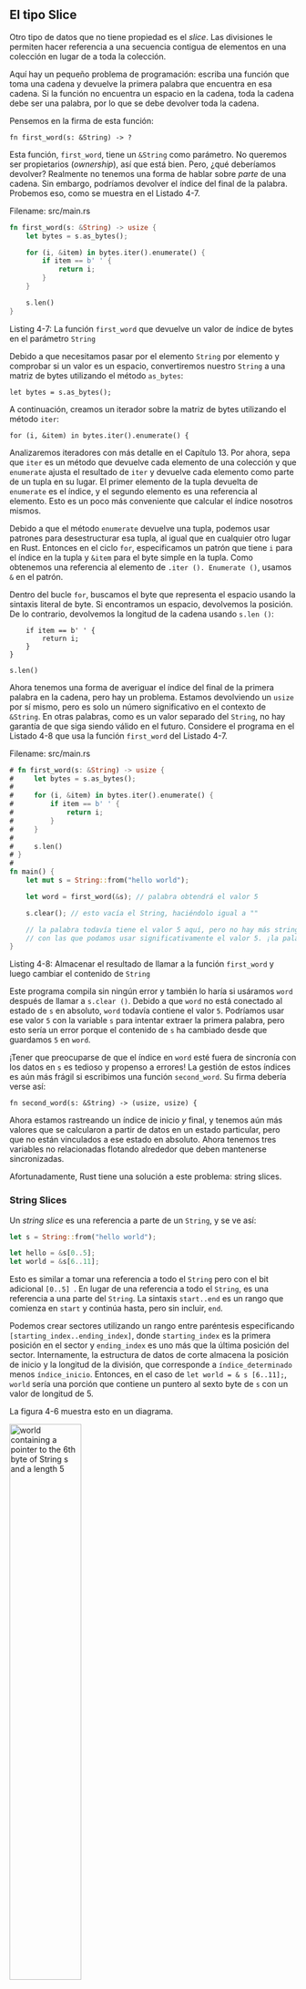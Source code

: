 ## El tipo Slice

Otro tipo de datos que no tiene propiedad es el *slice*. Las divisiones le
permiten hacer referencia a una secuencia contigua de elementos en una
colección en lugar de a toda la colección.

Aquí hay un pequeño problema de programación: escriba una función que toma
una cadena y devuelve la primera palabra que encuentra en esa cadena. Si la
función no encuentra un espacio en la cadena, toda la cadena debe ser una
palabra, por lo que se debe devolver toda la cadena.

Pensemos en la firma de esta función:

```rust,ignore
fn first_word(s: &String) -> ?
```

Esta función, `first_word`, tiene un `&String` como parámetro. No queremos
ser propietarios (*ownership*), así que está bien. Pero, ¿qué deberíamos devolver?
Realmente no tenemos una forma de hablar sobre *parte* de una cadena. Sin embargo,
podríamos devolver el índice del final de la palabra. Probemos eso, como se
muestra en el Listado 4-7.

<span class="filename">Filename: src/main.rs</span>

```rust
fn first_word(s: &String) -> usize {
    let bytes = s.as_bytes();

    for (i, &item) in bytes.iter().enumerate() {
        if item == b' ' {
            return i;
        }
    }

    s.len()
}
```

<span class="caption">Listing 4-7: La función `first_word` que devuelve un valor de
índice de bytes en el parámetro `String`</span>

Debido a que necesitamos pasar por el elemento `String` por elemento y
comprobar si un valor es un espacio, convertiremos nuestro `String`
a una matriz de bytes utilizando el método `as_bytes`:

```rust,ignore
let bytes = s.as_bytes();
```

A continuación, creamos un iterador sobre la matriz de bytes utilizando el método `iter`:

```rust,ignore
for (i, &item) in bytes.iter().enumerate() {
```

Analizaremos iteradores con más detalle en el Capítulo 13. Por ahora, sepa
que `iter` es un método que devuelve cada elemento de una colección y que
`enumerate` ajusta el resultado de `iter` y devuelve cada elemento como
parte de un tupla en su lugar. El primer elemento de la tupla devuelta de
`enumerate` es el índice, y el segundo elemento es una referencia al elemento.
Esto es un poco más conveniente que calcular el índice nosotros mismos.

Debido a que el método `enumerate` devuelve una tupla, podemos usar patrones
para desestructurar esa tupla, al igual que en cualquier otro lugar en Rust.
Entonces en el ciclo `for`, especificamos un patrón que tiene `i` para el
índice en la tupla y `&item` para el byte simple en la tupla. Como obtenemos
una referencia al elemento de `.iter (). Enumerate ()`, usamos `&` en el patrón.

Dentro del bucle `for`, buscamos el byte que representa el espacio usando la sintaxis
literal de byte. Si encontramos un espacio, devolvemos la posición. De lo contrario,
devolvemos la longitud de la cadena usando `s.len ()`:

```rust,ignore
    if item == b' ' {
        return i;
    }
}

s.len()
```

Ahora tenemos una forma de averiguar el índice del final de la primera palabra en la cadena,
pero hay un problema. Estamos devolviendo un `usize` por sí mismo, pero es solo un número
significativo en el contexto de `&String`. En otras palabras, como es un valor separado del
`String`, no hay garantía de que siga siendo válido en el futuro. Considere el programa en
el Listado 4-8 que usa la función `first_word` del Listado 4-7.

<span class="filename">Filename: src/main.rs</span>

```rust
# fn first_word(s: &String) -> usize {
#     let bytes = s.as_bytes();
#
#     for (i, &item) in bytes.iter().enumerate() {
#         if item == b' ' {
#             return i;
#         }
#     }
#
#     s.len()
# }
#
fn main() {
    let mut s = String::from("hello world");

    let word = first_word(&s); // palabra obtendrá el valor 5

    s.clear(); // esto vacía el String, haciéndolo igual a ""

    // la palabra todavía tiene el valor 5 aquí, pero no hay más string
    // con las que podamos usar significativamente el valor 5. ¡la palabra ahora es totalmente inválida!
}
```

<span class="caption">Listing 4-8: Almacenar el resultado de llamar a la función `first_word`
y luego cambiar el contenido de `String`</span>

Este programa compila sin ningún error y también lo haría si usáramos `word`
después de llamar a `s.clear ()`. Debido a que `word` no está conectado al estado
de `s` en absoluto, `word` todavía contiene el valor `5`. Podríamos usar ese valor
`5` con la variable `s` para intentar extraer la primera palabra, pero esto sería un
error porque el contenido de `s` ha cambiado desde que guardamos `5` en `word`.

¡Tener que preocuparse de que el índice en `word` esté fuera de sincronía con los
datos en `s` es tedioso y propenso a errores! La gestión de estos índices es aún
más frágil si escribimos una función `second_word`. Su firma debería verse así:

```rust,ignore
fn second_word(s: &String) -> (usize, usize) {
```

Ahora estamos rastreando un índice de inicio *y* final, y tenemos
aún más valores que se calcularon a partir de datos en un estado particular,
pero que no están vinculados a ese estado en absoluto. Ahora tenemos tres variables
no relacionadas flotando alrededor que deben mantenerse sincronizadas.

Afortunadamente, Rust tiene una solución a este problema: string slices.

### String Slices

Un *string slice* es una referencia a parte de un `String`, y se ve así:

```rust
let s = String::from("hello world");

let hello = &s[0..5];
let world = &s[6..11];
```

Esto es similar a tomar una referencia a todo el `String` pero con el bit
adicional `[0..5] `. En lugar de una referencia a todo el `String`, es una
referencia a una parte del `String`. La sintaxis `start..end` es un rango
que comienza en `start` y continúa hasta, pero sin incluir, `end`.

Podemos crear sectores utilizando un rango entre paréntesis especificando
`[starting_index..ending_index]`, donde `starting_index` es la primera posición
en el sector y `ending_index` es uno más que la última posición del sector.
Internamente, la estructura de datos de corte almacena la posición de inicio
y la longitud de la división, que corresponde a `índice_determinado`
menos `índice_inicio`. Entonces, en el caso de `let world = & s [6..11];`,
`world` sería una porción que contiene un puntero al sexto byte de `s`
con un valor de longitud de 5.

La figura 4-6 muestra esto en un diagrama.

<img alt="world containing a pointer to the 6th byte of String s and a length 5" src="img/trpl04-06.svg" class="center" style="width: 50%;" />

<span class="caption">Figure 4-6: String slice refiriéndose a parte de un
`String`</span>

Con la sintaxis del rango `..` de Rust, si desea comenzar en el primer índice (cero),
puede soltar el valor antes de los dos períodos. En otras palabras, estos son iguales:

```rust
let s = String::from("hello");

let slice = &s[0..2];
let slice = &s[..2];
```

De la misma manera, si su segmento incluye el último byte de `String`, puede soltar el
número final. Eso significa que estos son iguales:

```rust
let s = String::from("hello");

let len = s.len();

let slice = &s[3..len];
let slice = &s[3..];
```

También puede soltar ambos valores para tomar una porción de la cadena completa.
Entonces estos son iguales:

```rust
let s = String::from("hello");

let len = s.len();

let slice = &s[0..len];
let slice = &s[..];
```

> Nota: Los índices de rango de *String slice* deben ocurrir en límites de
> caracteres UTF-8 válidos. Si intenta crear un segmento de cadena en el medio
> de un carácter multibyte, su programa saldrá con un error. A los efectos de la
> introducción de segmentos de cadena, asumimos ASCII solo en esta sección;
> una discusión más completa del manejo de UTF-8 se encuentra en la sección
> “Almacenamiento de texto codificado en UTF-8 con Strings” del Capítulo 8.

Con toda esta información en mente, reescribamos `first_word` para devolver un
slice. El tipo que significa “string slice” se escribe como `&str`:

<span class="filename">Filename: src/main.rs</span>

```rust
fn first_word(s: &String) -> &str {
    let bytes = s.as_bytes();

    for (i, &item) in bytes.iter().enumerate() {
        if item == b' ' {
            return &s[0..i];
        }
    }

    &s[..]
}
```

Obtenemos el índice para el final de la palabra de la misma manera que lo
hicimos en el Listado 4-7, al buscar la primera aparición de un espacio.
Cuando encontramos un espacio, devolvemos un segmento de cadena usando el
inicio de la cadena y el índice del espacio como los índices inicial y final.

Ahora cuando llamamos a `first_word`, recuperamos un único valor que está
vinculado a los datos subyacentes. El valor se compone de una referencia al
punto inicial de la división y la cantidad de elementos en la división.

Devolver un segmento también funcionaría para una función `second_word`:

```rust,ignore
fn second_word(s: &String) -> &str {
```

Ahora tenemos una API directa que es mucho más difícil de desordenar, porque el
compilador asegurará que las referencias en `String` sigan siendo válidas.
¿Recuerdas el error en el programa en el listado 4-8, cuando obtuvimos el índice
al final de la primera palabra pero luego borramos la cadena para que nuestro índice
no fuera válido? Ese código era lógicamente incorrecto pero no mostró ningún error
inmediato. Los problemas aparecerían más adelante si seguimos intentando usar el
primer índice de palabras con una cadena vacía. Las rebanadas hacen que este error
sea imposible y háganos saber que tenemos un problema con nuestro código mucho antes.
El uso de la versión de corte de `first_word` arrojará un error en tiempo de compilación:

<span class="filename">Filename: src/main.rs</span>

```rust,ignore
fn main() {
    let mut s = String::from("hello world");

    let word = first_word(&s);

    s.clear(); // error!
}
```

Aquí está el error del compilador:

```text
error[E0502]: cannot borrow `s` as mutable because it is also borrowed as immutable
 --> src/main.rs:6:5
  |
4 |     let word = first_word(&s);
  |                            - immutable borrow occurs here
5 |
6 |     s.clear(); // error!
  |     ^ mutable borrow occurs here
7 | }
  | - immutable borrow ends here
```

Recuerde de las reglas de préstamo que si tenemos una referencia inmutable a algo,
tampoco podemos tomar una referencia mutable. Como `clear` necesita truncar el `String`,
intenta tomar una referencia mutable, que falla. Rust no solo ha hecho que nuestra API
sea más fácil de usar, ¡sino que también ha eliminado toda una clase de errores en
tiempo de compilación!

#### String Literals Are Slices

Recordemos que hablamos sobre *string* literales que se almacenan dentro
del binario. Ahora que sabemos acerca de las divisiones, podemos entender
correctamente los *string* literales:

```rust
let s = "Hello, world!";
```

El tipo de `s` aquí es `&str`: es un *slice* que apunta a ese punto específico del
binario. Esta es también la razón por la cual los literales de *string* son inmutables;
`&str` es una referencia inmutable.

#### String Slices como parámetros

Saber que puedes tomar porciones de literales y valores de `String` nos lleva
a una mejora más en `first_word`, y esa es su firma:

```rust,ignore
fn first_word(s: &String) -> &str {
```

Un *Rustacean* más experimentado escribiría la firma que se muestra en el Listado 4-9
porque nos permite utilizar la misma función en los valores de `String` y `&str`.

```rust,ignore
fn first_word(s: &str) -> &str {
```

<span class="caption">Listing 4-9: Mejorando la función `first_word` usando un *slice string*
para el tipo del parámetro `s`</span>

Si tenemos un *string slice*, podemos pasarlo directamente. Si tenemos un `String`,
podemos pasar una porción del `String` entero. Definir una función para tomar un segmento
de cadena en lugar de una referencia a un `String` hace que nuestra API sea más general y
útil sin perder ninguna funcionalidad:

<span class="filename">Filename: src/main.rs</span>

```rust
# fn first_word(s: &str) -> &str {
#     let bytes = s.as_bytes();
#
#     for (i, &item) in bytes.iter().enumerate() {
#         if item == b' ' {
#             return &s[0..i];
#         }
#     }
#
#     &s[..]
# }
fn main() {
    let my_string = String::from("hello world");

    // first_word works on slices of `String`s
    let word = first_word(&my_string[..]);

    let my_string_literal = "hello world";

    // first_word works on slices of string literals
    let word = first_word(&my_string_literal[..]);

    // Because string literals *are* string slices already,
    // this works too, without the slice syntax!
    let word = first_word(my_string_literal);
}
```

### Otros Slices

String slices, como puedes imaginar, son específicas de los *strings*.
Pero hay un tipo de *slice* más general, también. Considera esta matriz:

```rust
let a = [1, 2, 3, 4, 5];
```

Del mismo modo que podríamos querer referirnos a una parte de un *string*,
es posible que deseemos referirnos a parte de una matriz. Lo haríamos así:

```rust
let a = [1, 2, 3, 4, 5];

let slice = &a[1..3];
```

Este *slice* tiene el tipo `&[i32]`. Funciona de la misma manera que los *string slices*,
almacenando una referencia al primer elemento y una longitud. Utilizará este
tipo de *slices* para todo tipo de otras colecciones. Hablaremos de estas colecciones en detalle
cuando hablemos de vectores en el Capítulo 8.

## Resumen

Los conceptos de propiedad (*ownership*), endeudamiento (*borrowing*) y slices garantizan
la seguridad de la memoria en los programas de Rust en tiempo de compilación.
El lenguaje Rust le permite controlar el uso de la memoria de la misma manera que otros
lenguajes de programación de sistemas, pero que el propietario de los datos limpie automáticamente
esos datos cuando el propietario se sale del alcance significa que no tiene que escribir
y depurar código adicional para obtener este control

La propiedad afecta el funcionamiento de muchas otras partes de Rust, por lo que hablaremos
de estos conceptos más a lo largo del resto del libro. Pasemos al Capítulo 5 y veamos cómo
agrupar piezas de datos en un `struct`.
